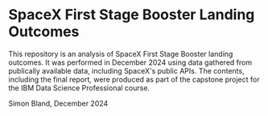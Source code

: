 # SpaceX First Stage Booster Landing Outcomes
This repository is an analysis of SpaceX First Stage Booster landing outcomes.
It was performed in December 2024 using data gathered from publically available data, including SpaceX's public APIs.
The contents, including the final report, were produced as part of the capstone project for the IBM Data Science Professional course.

Simon Bland, December 2024
